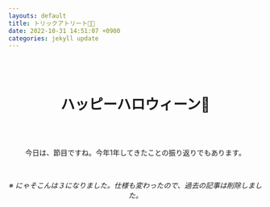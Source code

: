 ```yaml
---
layouts: default
title: トリックアトリート🍬🍭
date: 2022-10-31 14:51:07 +0900
categories: jekyll update
---
```


<br />
<br />
<div style="text-align: center;">
<h1>ハッピーハロウィーン🎃</h1>
<br />
<br />
<p>今日は、節目ですね。今年1年してきたことの振り返りでもあります。</p>
<br />
<p><i>※ にゃそこんは３になりました。仕様も変わったので、過去の記事は削除しました。</i></p>
<br />
</div>

[jekyll-docs]: https://jekyllrb.com/docs/home
[jekyll-gh]: https://github.com/jekyll/jekyll
[jekyll-talk]: https://talk.jekyllrb.com
[問い合わせ]: https://takkii.github.io/page3.html
